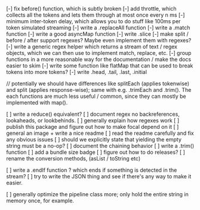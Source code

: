 [-] fix before() function, which is subtly broken
[-] add throttle, which collects all the tokens and lets them through at most once every n ms
[-] minimum inter-token delay, which allows you to do stuff like 100ms per token simulated streaming
[-] write a .replaceAll function
[-] write a .match function
[-] write a good asyncMap function
[-] write .slice
[-] make split / before / after support regexes? Maybe even implement them with regexes?
[-] write a generic regex helper which returns a stream of text / regex objects, which we can then use to implement match, replace, etc.
[-] group functions in a more reasonable way for the documentation / make the docs easier to skim
[-] write some function like flatMap that can be used to break tokens into more tokens?
[-] write .head, .tail, .last, .initial

// potentially we should have differences like splitEach (applies tokenwise) and split (applies response-wise); same with e.g. .trimEach and .trim(). The each functions are much less useful / common, since they can mostly be implemented with map().

[ ] write a reduce() equivalent?
[ ] document regex no backreferences, lookaheads, or lookbehinds.
[ ] generally explain how regexes work
[ ] publish this package and figure out how to make focal depend on it
[ ] general an image + write a nice readme
[ ] read the readme carefully and fix any obvious issues
[ ] should we explicitly state that yielding the empty string must be a no-op?
[ ] document the chaining behavior
[ ] write a .trim() function
[ ] add a bundle size badge
[ ] figure out how to do releases?
[ ] rename the conversion methods, (asList / toString etc)

[ ] write a .endIf function ? which ends if something is detected in the stream?
[ ] try to write the JSON thing and see if there's any way to make it easier.

[ ] generally optimize the pipeline class more; only hold the entire string in memory once, for example.

